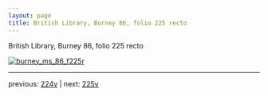 ```yaml
---
layout: page
title: British Library, Burney 86, folio 225 recto
---
```


British Library, Burney 86, folio 225 recto

[![burney_ms_86_f225r](http://www.homermultitext.org/iipsrv?IIIF=/project/homer/pyramidal/deepzoom/bl/burney86imgs/v1/burney_ms_86_f225r.tif/full/800,/0/default.jpg)](http://www.homermultitext.org/ict2/?urn=urn:cite2:bl:burney86imgs.v1:burney_ms_86_f225r) 

---

previous:  [224v](../224v/) | next: [225v](../225v/)